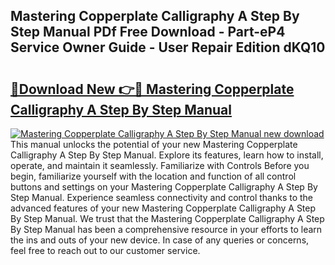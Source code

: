 ## Mastering Copperplate Calligraphy A Step By Step Manual PDf Free Download - Part-eP4 Service Owner Guide - User Repair Edition dKQ10

# <h2><a href="http://cf29930.oget.top/?id=Mastering+Copperplate+Calligraphy+A+Step+By+Step+Manual">🔗Download New 👉🔴 Mastering Copperplate Calligraphy A Step By Step Manual</a></h2>

[![Mastering Copperplate Calligraphy A Step By Step Manual new download](https://i.imgur.com/5g1atiW.png)](http://cf29930.oget.top/?id=Mastering+Copperplate+Calligraphy+A+Step+By+Step+Manual)
This manual unlocks the potential of your new Mastering Copperplate Calligraphy A Step By Step Manual. Explore its features, learn how to install, operate, and maintain it seamlessly. Familiarize with Controls Before you begin, familiarize yourself with the location and function of all control buttons and settings on your Mastering Copperplate Calligraphy A Step By Step Manual. Experience seamless connectivity and control thanks to the advanced features of your new Mastering Copperplate Calligraphy A Step By Step Manual. We trust that the Mastering Copperplate Calligraphy A Step By Step Manual has been a comprehensive resource in your efforts to learn the ins and outs of your new device. In case of any queries or concerns, feel free to reach out to our customer service.
